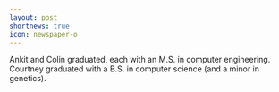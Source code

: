 ```yaml
---
layout: post
shortnews: true
icon: newspaper-o
---
```


Ankit and Colin graduated, each with an M.S. in computer engineering. Courtney graduated with a B.S. in computer science (and a minor in genetics).
